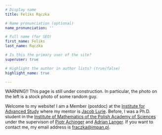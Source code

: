 ```yaml
---
# Display name
title: Feliks Rączka

# Name pronunciation (optional)
name_pronunciation: ''

# Full name (for SEO)
first_name: Feliks
last_name: Rączka

# Is this the primary user of the site?
superuser: true

# Highlight the author in author lists? (true/false)
highlight_name: true

---
```


WARNING!! This page is still under construction. In particular, the photo on the left is a stock photo of some random guy.

Welcome to my website! I am a Member (postdoc) at the [Institute for Advanced Study](https://www.ias.edu/scholars/feliks-raczka) where my mentor is [Jacob Lurie](https://www.math.ias.edu/~lurie/). Before, I was a Ph.D. student in the [Institute of Mathematics of the Polish Academy of Sciences](https://www.impan.pl/en) under the supervison of [Piotr Achinger](https://achinger.impan.pl/) and [Adrian Langer](https://www.mimuw.edu.pl/~alan/). If you want to contact me, my email address is fraczka@impan.pl.

